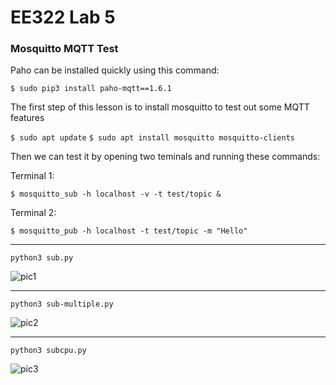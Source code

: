 # EE322 Lab 5

### Mosquitto MQTT Test


Paho can be installed quickly using this command:

` $ sudo pip3 install paho-mqtt==1.6.1 `

The first step of this lesson is to install mosquitto to test out some MQTT features

` $ sudo apt update `
` $ sudo apt install mosquitto mosquitto-clients `

Then we can test it by opening two teminals and running these commands:

Terminal 1:

` $ mosquitto_sub -h localhost -v -t test/topic & `


Terminal 2:

`$ mosquitto_pub -h localhost -t test/topic -m "Hello" `

---

`python3 sub.py`

![pic1](https://github.com/Githubpucci/EE-322/assets/116912039/b7c94d23-1dcc-41ae-9b6e-18b14da62220)

---

`python3 sub-multiple.py`

![pic2](https://github.com/Githubpucci/EE-322/assets/116912039/00af82c0-bffc-48f6-9835-d787d4553874)

---

`python3 subcpu.py`


![pic3](https://github.com/Githubpucci/EE-322/assets/116912039/6c86e1fc-2d9e-4151-b187-5608505dbe20)
